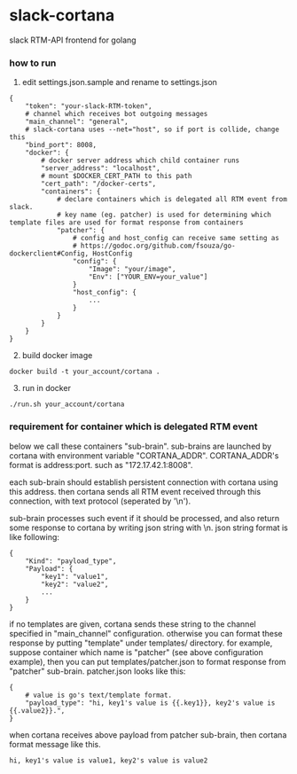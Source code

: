 # slack-cortana
slack RTM-API frontend for golang

### how to run
1. edit settings.json.sample and rename to settings.json
```
{
	"token": "your-slack-RTM-token",
	# channel which receives bot outgoing messages
	"main_channel": "general",
	# slack-cortana uses --net="host", so if port is collide, change this
	"bind_port": 8008,
	"docker": {
		# docker server address which child container runs
		"server_address": "localhost",
		# mount $DOCKER_CERT_PATH to this path
		"cert_path": "/docker-certs",
		"containers": {
			# declare containers which is delegated all RTM event from slack.
			# key name (eg. patcher) is used for determining which template files are used for format response from containers
			"patcher": {
				# config and host_config can receive same setting as
				# https://godoc.org/github.com/fsouza/go-dockerclient#Config, HostConfig
				"config": {
					"Image": "your/image",
					"Env": ["YOUR_ENV=your_value"]
				}
				"host_config": {
					...
				}
			}
		}
	}
}
```

2. build docker image 
```
docker build -t your_account/cortana .
```

3. run in docker
```
./run.sh your_account/cortana
```

### requirement for container which is delegated RTM event
below we call these containers "sub-brain". sub-brains are launched by cortana with environment variable "CORTANA_ADDR". 
CORTANA_ADDR's format is address:port. such as "172.17.42.1:8008". 

each sub-brain should establish persistent connection with cortana using this address.
then cortana sends all RTM event received through this connection, with text protocol (seperated by '\n').

sub-brain processes such event if it should be processed, and also return some response to cortana by writing json string with \n.
json string format is like following: 
```
{
	"Kind": "payload_type",
	"Payload": {
		"key1": "value1",
		"key2": "value2",
		...
	}
}
```

if no templates are given, cortana sends these string to the channel specified in "main_channel" configuration.
otherwise you can format these response by putting "template" under templates/ directory.
for example, suppose container which name is "patcher" (see above configuration example), then you can put templates/patcher.json to format response from "patcher" sub-brain.
patcher.json looks like this:
```
{
	# value is go's text/template format.
	"payload_type": "hi, key1's value is {{.key1}}, key2's value is {{.value2}}.",
}
```
when cortana receives above payload from patcher sub-brain, then cortana format message like this.
```
hi, key1's value is value1, key2's value is value2
```


